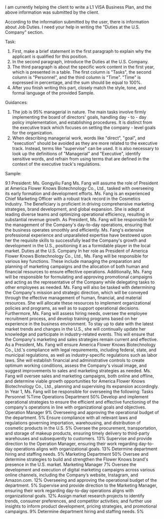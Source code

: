 
I am currently helping the client to write a L1 VISA Business Plan, and the above information was submitted by the client.

According to the information submitted by the user, there is information about Job Duties.
I need your help in writing the "Duties at the U.S. Company" section.

Task:
1. First, make a brief statement in the first paragraph to explain why the applicant is qualified for this position.
2. In the second paragraph, introduce the Duties at the U.S. Company.
3. The third paragraph is about the specific work content in the first year, which is presented in a table. The first column is "Tasks", the second column is "Personnel", and the third column is "Time". "Time" is expressed in percentage, and the sum should be equal to 100%.
4. After you finish writing this part, closely match the style, tone, and formal language of the provided Sample.


Guidances:
1. The job is 95% managerial in nature. The main tasks involve firmly implementing the board of directors' goals, handling day - to - day policy implementation, and establishing procedures. It is distinct from the executive track which focuses on setting the company - level goals for the organization.
2. When describing managerial work, words like "direct", "goal", and "execution" should be avoided as they are more related to the executive track. Instead, terms like "supervise" can be used. It is also necessary to look up the definitions of "Managerial" and "Executive", identify sensitive words, and refrain from using terms that are defined in the context of the executive track's regulations.


Sample:

9.1        President: Ms. Gongyiliu Fang
Ms. Fang will assume the role of President at America Flower Knows Biotechnology Co., Ltd., tasked with overseeing its early formation and development efforts. Ms. Fang is an experienced Chief Marketing Officer with a robust track record in the Cosmetics Industry. The Beneficiary is proficient in driving comprehensive marketing strategies, brand development, and global expansion. She is adept at leading diverse teams and optimizing operational efficiency, resulting in substantial revenue growth. As President, Ms. Fang will be responsible for the management of the Company's day-to-day operations, ensuring that the business operates smoothly and efficiently. Ms. Fang's extensive professional experience and unparalleled expertise have bestowed upon her the requisite skills to successfully lead the Company's growth and development in the U.S., positioning it as a formidable player in the local market.
Duties at the U.S. Company
In her role as President of America Flower Knows Biotechnology Co., Ltd., Ms. Fang will be responsible for various key functions. These include managing the preparation and planning of marketing campaigns and the allocation of both human and financial resources to ensure effective operations. Additionally, Ms. Fang will be responsible for formulating and approving promotional campaigns and acting as the representative of the Company while delegating tasks to other employees as needed.
Ms. Fang will also be tasked with determining the Company's mission and strategic direction, which will be conveyed through the effective management of human, financial, and material resources. She will allocate these resources to implement organizational policies and programs, as well as to support operational decisions. Furthermore, Ms. Fang will assess hiring needs, oversee the employee recruitment process, and develop training programs based on her experience in the business environment. To stay up to date with the latest market trends and changes in the U.S., she will continually update her knowledge and participate in industry-related events. This will ensure that the Company's marketing and sales strategies remain current and effective.
As a President, Ms. Fang will ensure America Flower Knows Biotechnology Co., Ltd.'s compliance with legal requirements, including federal, state, and municipal regulations, as well as industry-specific regulations such as labor laws. She will establish financial and administrative controls to create optimum working conditions, assess the Company's visual image, and suggest improvements to sales and marketing strategies as needed. Ms. Fang will oversee sales and marketing campaigns, both online and offline, and determine viable growth opportunities for America Flower Knows Biotechnology Co., Ltd., planning and supervising its expansion accordingly.
In Year 1, Ms. Fang will be responsible for overseeing the following:
Tasks        Personnel        %Time
Operations Department                50%
Develop and implement operational strategies to ensure the efficient and effective functioning of the company's operations in line with organizational goals and objectives.        Operation
Manager        9%
Overseeing and approving the operational budget of the department.                5%
Ensure compliance with all relevant laws and regulations governing importation, warehousing, and distribution of cosmetic products in the U.S.                5%
Oversee the procurement, transportation, and storage of makeup products, ensuring timely delivery to third-party warehouses and subsequently to customers.                13%
Supervise and provide direction to the Operation Manager, ensuring their work regarding day-to-day operations aligns with organizational goals.                13%
Determine department hiring and staffing needs.                5%
Marketing Department                50%
Oversee and determine strategies to build and strengthen the Flower Knows brand's presence in the U.S. market.         Marketing Manager        7%
Oversee the development and execution of digital marketing campaigns across various online channels, including the Company’s website, Instagram, and Amazon.com.                12%
Overseeing and approving the operational budget of the department.                5%
Supervise and provide direction to the Marketing Manager, ensuring their work regarding day-to-day operations aligns with organizational goals.                12%
Assign market research projects to identify trends, consumer preferences, and competitor activities; and further use insights to inform product development, pricing strategies, and promotional campaigns.                9%
Determine department hiring and staffing needs.                5%